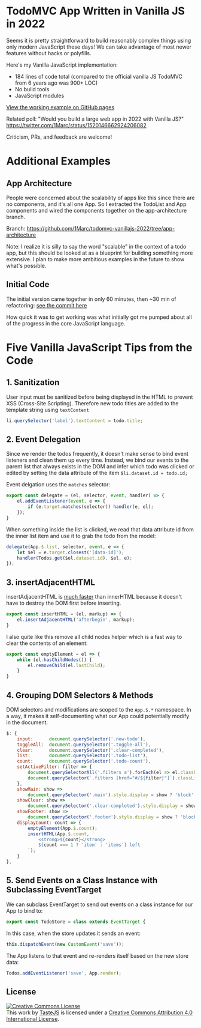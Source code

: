 # TodoMVC App Written in Vanilla JS in 2022

Seems it is pretty straightforward to build reasonably complex things using only modern JavaScript these days! We can take advantage of most newer features without hacks or polyfills.

Here's my Vanilla JavaScript implementation:

- 184 lines of code total (compared to the official vanilla JS TodoMVC from 6 years ago was 900+ LOC)
- No build tools
- JavaScript modules

[View the working example on GitHub pages](https://1marc.github.io/todomvc-vanillajs-2022/)

Related poll: "Would you build a large web app in 2022 with Vanilla JS?" https://twitter.com/1Marc/status/1520146662924206082

Criticism, PRs, and feedback are welcome!

# Additional Examples

## App Architecture

People were concerned about the scalability of apps like this since there are no components, and it's all one App. So I extracted the TodoList and App components and wired the components together on the app-architecture branch.

Branch: https://github.com/1Marc/todomvc-vanillajs-2022/tree/app-architecture

Note: I realize it is silly to say the word "scalable" in the context of a todo app, but this should be looked at as a blueprint for building something more extensive. I plan to make more ambitious examples in the future to show what's possible.

## Initial Code

The initial version came together in only 60 minutes, then ~30 min of refactoring: [see the commit here](https://github.com/1Marc/todomvc-vanillajs-2022/tree/fb3c61ed104c440f0c29e3a074b6777c791aa2f6)

How quick it was to get working was what initially got me pumped about all of the progress in the core JavaScript language.

# Five Vanilla JavaScript Tips from the Code

## 1. Sanitization

User input must be sanitized before being displayed in the HTML to prevent XSS (Cross-Site Scripting). Therefore new todo titles are added to the template string using `textContent`

```javascript
li.querySelector('label').textContent = todo.title;
```

## 2. Event Delegation

Since we render the todos frequently, it doesn't make sense to bind event listeners and clean them up every time. Instead, we bind our events to the parent list that always exists in the DOM and infer which todo was clicked or edited by setting the data attribute of the item `$li.dataset.id = todo.id;`

Event delgation uses the `matches` selector:

```javascript
export const delegate = (el, selector, event, handler) => {
    el.addEventListener(event, e => {
        if (e.target.matches(selector)) handler(e, el);
    });
}
```

When something inside the list is clicked, we read that data attribute id from the inner list item and use it to grab the todo from the model:

```javascript
delegate(App.$.list, selector, event, e => {
	let $el = e.target.closest('[data-id]');
	handler(Todos.get($el.dataset.id), $el, e);
});
```

## 3. insertAdjacentHTML

insertAdjacentHTML is [much faster](https://www.measurethat.net/Benchmarks/Show/10750/0/insertadjacenthtml-vs-innerhtml#latest_results_block) than innerHTML because it doesn't have to destroy the DOM first before inserting.

```javascript
export const insertHTML = (el, markup) => {
	el.insertAdjacentHTML('afterbegin', markup);
}
```

I also quite like this remove all child nodes helper which is a fast way to clear the contents of an element:

```javascript
export const emptyElement = el => {
	while (el.hasChildNodes()) {
		el.removeChild(el.lastChild);
	}
}
```

## 4. Grouping DOM Selectors & Methods

DOM selectors and modifications are scoped to the `App.$.*` namespace. In a way, it makes it self-documenting what our App could potentially modify in the document.

```javascript
$: {
	input:		document.querySelector('.new-todo'),
	toggleAll:	document.querySelector('.toggle-all'),
	clear:		document.querySelector('.clear-completed'),
	list:		document.querySelector('.todo-list'),
	count:		document.querySelector('.todo-count'),
	setActiveFilter: filter => {
		document.querySelectorAll('.filters a').forEach(el => el.classList.remove('selected')),
		document.querySelector(`.filters [href="#/${filter}"]`).classList.add('selected');
	},
	showMain: show =>
		document.querySelector('.main').style.display = show ? 'block': 'none',
	showClear: show =>
		document.querySelector('.clear-completed').style.display = show ? 'block': 'none',
	showFooter: show =>
		document.querySelector('.footer').style.display = show ? 'block': 'none',
	displayCount: count => {
		emptyElement(App.$.count);
		insertHTML(App.$.count, `
			<strong>${count}</strong>
			${count === 1 ? 'item' : 'items'} left
		`);
	}
},
```

## 5. Send Events on a Class Instance with Subclassing EventTarget

We can subclass EventTarget to send out events on a class instance for our App to bind to:

```javascript
export const TodoStore = class extends EventTarget {
```

In this case, when the store updates it sends an event:

```javascript
this.dispatchEvent(new CustomEvent('save'));
```

The App listens to that event and re-renders itself based on the new store data:
 
```javascript
Todos.addEventListener('save', App.render);
```

## License

<a rel="license" href="http://creativecommons.org/licenses/by/4.0/deed.en_US"><img alt="Creative Commons License" style="border-width:0" src="http://i.creativecommons.org/l/by/4.0/80x15.png" /></a><br />This <span xmlns:dct="http://purl.org/dc/terms/" href="http://purl.org/dc/dcmitype/InteractiveResource" rel="dct:type">work</span> by <a xmlns:cc="http://creativecommons.org/ns#" href="http://sindresorhus.com" property="cc:attributionName" rel="cc:attributionURL">TasteJS</a> is licensed under a <a rel="license" href="http://creativecommons.org/licenses/by/4.0/deed.en_US">Creative Commons Attribution 4.0 International License</a>.

